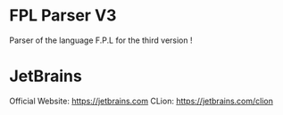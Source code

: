 # FPL Parser V3

Parser of the language F.P.L for the third version !

# JetBrains

Official Website: https://jetbrains.com
CLion: https://jetbrains.com/clion
